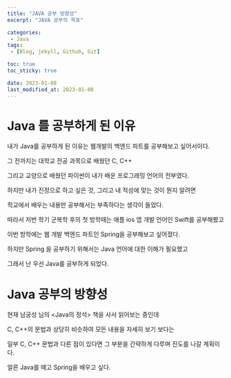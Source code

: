 ```yaml
---
title: "JAVA 공부 방향성"
excerpt: "JAVA 공부의 목표"

categories:
 - Java
tags:
 - [Blog, jekyll, Github, Git]

toc: true
toc_sticky: true

date: 2023-01-08
last_modified_at: 2023-01-08
---
```


# Java 를 공부하게 된 이유

내가 Java를 공부하게 된 이유는 웹개발의 백엔드 파트를 공부해보고 싶어서이다.

그 전까지는 대학교 전공 과목으로 배웠던 C, C++ 

그리고 교양으로 배웠던 파이썬이 내가 배운 프로그래밍 언어의 전부였다.

하지만 내가 진정으로 하고 싶은 것, 그리고 내 적성에 맞는 것이 뭔지 알려면 

힉교에서 배우는 내용만 공부해서는 부족하다는 생각이 들었다.

따라서 저번 학기 군복학 후의 첫 방학때는 애플 ios 앱 개발 언어인 Swift를 공부해봤고

이번 방학에는 웹 개발 백엔드 파트인 Spring을 공부해보고 싶어졌다.

하지만 Spring 을 공부하기 위해서는 Java 언어에 대한 이해가 필요했고

그래서 난 우선 Java를 공부하게 되었다.

# Java 공부의 방향성

현재 남궁성 님의 <Java의 정석> 책을 사서 읽어보는 중인데 

C, C++의 문법과 상당히 비슷하여 모든 내용을 자세히 보기 보다는

일부 C, C++ 문법과 다른 점이 있다면 그 부분을 간략하게 다루며 진도를 나갈 계획이다.


얼른 Java를 떼고 Spring을 배우고 싶다.